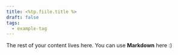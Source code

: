 ```yaml
---
title: <%tp.fiile.title %>
draft: false
tags:
  - example-tag
---
```

 
The rest of your content lives here. You can use **Markdown** here :)
